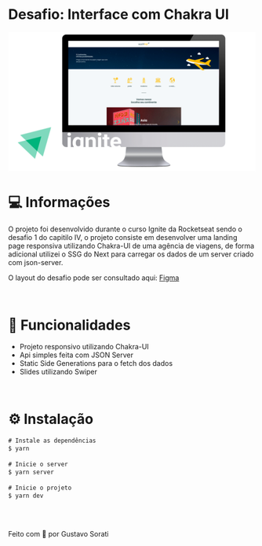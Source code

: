 # Desafio: Interface com Chakra UI
<img src="public\capa.png">

<br />


# 💻 Informações
O projeto foi desenvolvido durante o curso Ignite da Rocketseat sendo o desafio 1 do capitilo IV, o projeto consiste em desenvolver uma landing page responsiva utilizando Chakra-UI de uma agência de viagens, de forma adicional utilizei o SSG do Next para carregar os dados de um server criado com json-server.

O layout do desafio pode ser consultado aqui: <a href="https://www.figma.com/file/R0BpgtL0FQmFi85ZbSidqb/Desafio-7---M%C3%B3dulo-4-ReactJS">Figma</a>

<br />


# 🦾 Funcionalidades
- Projeto responsivo utilizando Chakra-UI
- Api simples feita com JSON Server 
- Static Side Generations para o fetch dos dados
- Slides utilizando Swiper

<br />


# ⚙️ Instalação
```
# Instale as dependências
$ yarn

# Inicie o server
$ yarn server

# Inicie o projeto
$ yarn dev
```

<br />
<br />

Feito com 💙 por Gustavo Sorati


